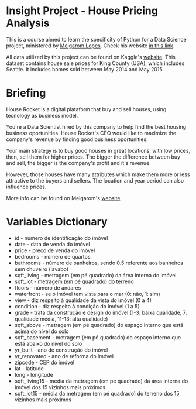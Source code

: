 # Insight Project - House Pricing Analysis
This is a course aimed to learn the specificity of Python for a Data Science project, ministered by [Meigarom Lopes](https://www.instagram.com/meigarom.datascience/). Check his website [in this link](https://sejaumdatascientist.com).

All data utilized by this project can be found on Kaggle's [website](https://www.kaggle.com/harlfoxem/housesalesprediction). This dataset contains house sale prices for King County (USA), which includes Seattle. It includes homes sold between May 2014 and May 2015.

# Briefing

House Rocket is a digital plataform that buy and sell houses, using tecnology as business model. 

You're a Data Scientist hired by this company to help find the best housing business oportunities. House Rocket's CEO would like to maximize the company's revenue by finding good business oportunities.

Your main strategy is to buy good houses in great locations, with low prices, then, sell them for higher prices. The bigger the difference between buy and sell, the bigger is the company's profit and it's revenue.

However, those houses have many attributes which make them more or less attractive to the buyers and sellers. The location and year period can also influence prices. 

More info can be found on Meigarom's [website](https://sejaumdatascientist.com/os-5-projetos-de-data-science-que-fara-o-recrutador-olhar-para-voce/).

# Variables Dictionary

* id - número de identificação do imóvel
* date - data de venda do imóvel
* price - preço de venda do imóvel
* bedrooms - número de quartos
* bathrooms - número de banheiros, sendo 0.5 referente aos banheiros sem chuveiro (lavabo)
* sqft_living - metragem (em pé quadrado) da área interna do imóvel
* sqft_lot - metragem (em pé quadrado) do terreno
* floors - número de andares
* waterfront - se o imóvel tem vista para o mar (0: não, 1: sim)
* view - diz respeito à qualidade da vista do imóvel (0 a 4)
* condition - diz respeito à condição do imóvel (1 a 5)
* grade - trata da construção e design do imóvel (1-3: baixa qualidade, 7: qualidade média, 11-13: alta qualidade)
* sqft_above - metragem (em pé quadrado) do espaço interno que está acima do nível do solo
* sqft_basement - metragem (em pé quadrado) do espaço interno que está abaixo do nível do solo
* yr_built - ano de construção do imóvel
* yr_renovated - ano de reforma do imóvel
* zipcode - CEP do imóvel
* lat - latitude
* long - longitude
* sqft_living15 - média da metragem (em pé quadrado) da área interna do imóvel dos 15 vizinhos mais próximos
* sqft_lot15 - média da metragem (em pé quadrado) do terreno dos 15 vizinhos mais próximos
